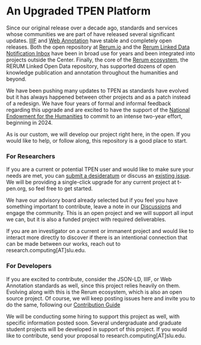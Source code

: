 # An Upgraded TPEN Platform

Since our original release over a decade ago, standards and services whose communities we are part of have released several significant updates. [IIIF](https://iiif.io) and [Web Annotation](https://www.w3.org/annotation/) have stable and completely open releases. Both the open repository at [Rerum.io](https://centerfordigitalhumanities.github.io/blog/rerum-alpha/) and the [Rerum Linked Data Notification Inbox](https://centerfordigitalhumanities.github.io/blog/mirador-and-rerum-inbox-improving-the-ldn-plugin/) have been in broad use for years and been integrated into projects outside the Center. Finally, the core of the [Rerum ecosystem](http://rerum.io), the RERUM Linked Open Data repository, has supported dozens of open knowledge publication and annotation throughout the humanities and beyond.

We have been pushing many updates to TPEN as standards have evolved but it has always happened between other projects and as a patch instead of a redesign. We have four years of formal and informal feedback regarding this upgrade and are excited to have the support of the [National Endowment for the Humanities](#award-announcement) to commit to an intense two-year effort, beginning in 2024.

As is our custom, we will develop our project right here, in the open. If you would like to help, or follow along, this repository is a good place to start.

### For Researchers

If you are a current or potential TPEN user and would like to make sure your needs are met, you can [submit a desideratum](https://github.com/CenterForDigitalHumanities/TPEN3/issues/new?assignees=&labels=desiderata&projects=&template=desideratum.yml&title=%5B+desideratum+%5D+Researcher+feature+request) or discuss an [existing issue](https://github.com/CenterForDigitalHumanities/TPEN3/issues?q=is%3Aissue+is%3Aopen+label%3Adesiderata). We will be providing a single-click upgrade for any current project at t-pen.org, so feel free to get started.

We have our advisory board already selected but if you feel you have something important to contribute, leave a note in our [Discussions](https://github.com/CenterForDigitalHumanities/TPEN3/discussions) and engage the community. This is an open project and we will support all input we can, but it is also a funded project with required deliverables.

If you are an investigator on a current or immanent project and would like to interact more directly to discover if there is an intentional connection that can be made between our works, reach out to research.computing[AT]slu.edu.

### For Developers

If you are excited to contribute, consider the JSON-LD, IIIF, or Web Annotation standards as well, since this project relies heavily on them. Evolving along with this is the Rerum ecosystem, which is also an open source project. Of course, we will keep posting issues here and invite you to do the same, following our [Contribution Guide](CONTRIBUTING.md)

We will be conducting some hiring to support this project as well, with specific information posted soon. Several undergraduate and graduate student projects will be developed in support of this project. If you would like to contribute, send your proposal to research.computing[AT]slu.edu.
